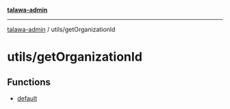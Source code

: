 [**talawa-admin**](../../README.md)

***

[talawa-admin](../../README.md) / utils/getOrganizationId

# utils/getOrganizationId

## Functions

- [default](functions/default.md)
